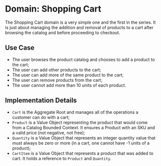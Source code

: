 ﻿# Domain: Shopping Cart

The Shopping Cart domain is a very simple one and the first in the series. It is just about managing the addition and removal of products to a cart after browsing the catalog and before proceeding to checkout.

## Use Case

- The user browses the product catalog and chooses to add a product to the cart;
- The user can add other products to the cart;
- The user can add more of the same product to the cart;
- The user can remove products from the cart;
- The user cannot add more than 10 units of each product.

## Implementation Details

- `Cart` is the Aggregate Root and manages all of the operations a customer can do with a cart;
- `Product` is a Value Object representing the product that would come from a Catalog Bounded Context. It ensures a Product with an SKU and a valid price (not negative, not free);
- `Quantity` is a Value Object that represents an integer quantity value that must always be zero or more (in a cart, one cannot have -1 units of a product);
- `CartItem` is a Value Object that represents a product that was added to cart. It holds a reference to `Product` and `Quantity`.
